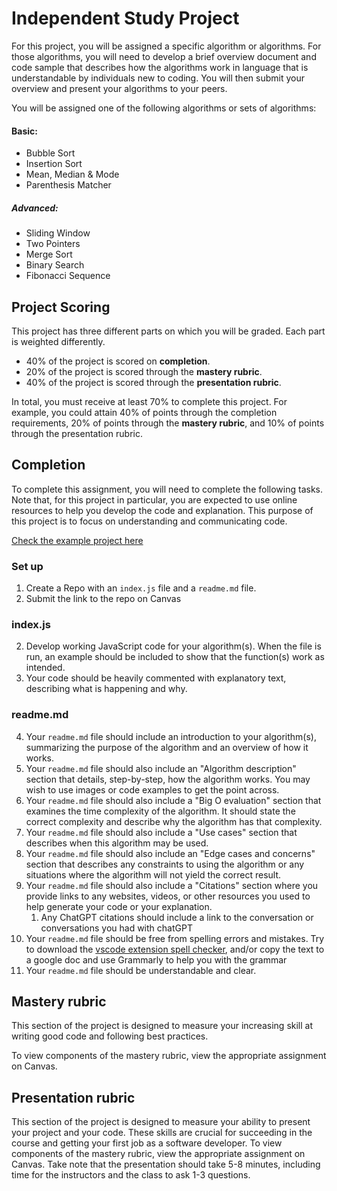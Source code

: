 # Independent Study Project

For this project, you will be assigned a specific algorithm or algorithms. For those algorithms, you will need to develop a brief overview document and code sample that describes how the algorithms work in language that is understandable by individuals new to coding. You will then submit your overview and present your algorithms to your peers.

You will be assigned one of the following algorithms or sets of algorithms:

#### Basic:

- Bubble Sort
- Insertion Sort
- Mean, Median & Mode
- Parenthesis Matcher

##### Advanced:

- Sliding Window
- Two Pointers
- Merge Sort
- Binary Search
- Fibonacci Sequence

## Project Scoring

This project has three different parts on which you will be graded. Each part is weighted differently.

- 40% of the project is scored on **completion**.
- 20% of the project is scored through the **mastery rubric**.
- 40% of the project is scored through the **presentation rubric**.

In total, you must receive at least 70% to complete this project. For example, you could attain 40% of points through the completion requirements, 20% of points through the **mastery rubric**, and 10% of points through the presentation rubric.

## Completion

To complete this assignment, you will need to complete the following tasks. Note that, for this project in particular, you are expected to use online resources to help you develop the code and explanation. This purpose of this project is to focus on understanding and communicating code.

[Check the example project here](https://github.com/10-6-pursuit/independent-study-project-example)

### Set up

1. Create a Repo with an `index.js` file and a `readme.md` file.
1. Submit the link to the repo on Canvas

### index.js

2. Develop working JavaScript code for your algorithm(s). When the file is run, an example should be included to show that the function(s) work as intended.
1. Your code should be heavily commented with explanatory text, describing what is happening and why.

### readme.md

4. Your `readme.md` file should include an introduction to your algorithm(s), summarizing the purpose of the algorithm and an overview of how it works.
1. Your `readme.md` file should also include an "Algorithm description" section that details, step-by-step, how the algorithm works. You may wish to use images or code examples to get the point across.
1. Your `readme.md` file should also include a "Big O evaluation" section that examines the time complexity of the algorithm. It should state the correct complexity and describe why the algorithm has that complexity.
1. Your `readme.md` file should also include a "Use cases" section that describes when this algorithm may be used.
1. Your `readme.md` file should also include an "Edge cases and concerns" section that describes any constraints to using the algorithm or any situations where the algorithm will not yield the correct result.
1. Your `readme.md` file should also include a "Citations" section where you provide links to any websites, videos, or other resources you used to help generate your code or your explanation.
   1. Any ChatGPT citations should include a link to the conversation or conversations you had with chatGPT
1. Your `readme.md` file should be free from spelling errors and mistakes. Try to download the [vscode extension spell checker](https://marketplace.visualstudio.com/items?itemName=streetsidesoftware.code-spell-checker), and/or copy the text to a google doc and use Grammarly to help you with the grammar
1. Your `readme.md` file should be understandable and clear.

## Mastery rubric

This section of the project is designed to measure your increasing skill at writing good code and following best practices.

To view components of the mastery rubric, view the appropriate assignment on Canvas.

## Presentation rubric

This section of the project is designed to measure your ability to present your project and your code. These skills are crucial for succeeding in the course and getting your first job as a software developer. To view components of the mastery rubric, view the appropriate assignment on Canvas. Take note that the presentation should take 5-8 minutes, including time for the instructors and the class to ask 1-3 questions.
